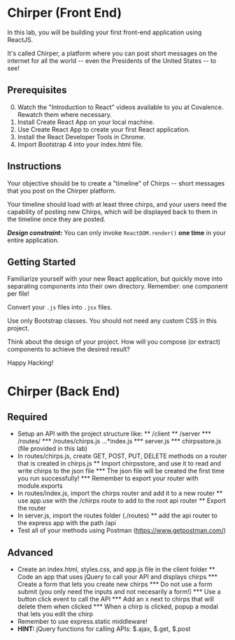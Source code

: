 # Chirper (Front End)
In this lab, you will be building your first front-end application using ReactJS. 

It's called Chirper, a platform where you can post short messages on the internet for all the world -- even the Presidents of the United States -- to see!

## Prerequisites
0. Watch the "Introduction to React" videos available to you at Covalence. Rewatch them where necessary.
1. Install Create React App on your local machine.
2. Use Create React App to create your first React application.
3. Install the React Developer Tools in Chrome.
4. Import Bootstrap 4 into your index.html file.

## Instructions 
Your objective should be to create a "timeline" of Chirps -- short messages that you post on the Chirper platform. 

Your timeline should load with at least three chirps, and your users need the capability of posting new Chirps, which will be displayed back to them in the timeline once they are posted. 

***Design constraint:*** You can only invoke `ReactDOM.render()` **one time** in your entire application.

## Getting Started
Familiarize yourself with your new React application, but quickly move into separating components into their own directory. 
Remember: one component per file! 

Convert your `.js` files into `.jsx` files.

Use only Bootstrap classes. You should not need any custom CSS in this project.

Think about the design of your project. How will you compose (or extract) components to achieve the desired result?

Happy Hacking!

# Chirper (Back End)

## Required

* Setup an API with the project structure like:
** /client
** /server
*** /routes/
*** /routes/chirps.js
...*index.js
*** server.js
*** chirpsstore.js (file provided in this lab)
* In routes/chirps.js, create GET, POST, PUT, DELETE methods on a router that is created in chirps.js
** Import chirpsstore, and use it to read and write chirps to the json file
*** The json file will be created the first time you run successfully!
*** Remember to export your router with module.exports
* In routes/index.js, import the chirps router and add it to a new router
** use app.use with the /chirps route to add to the root api router
** Export the router
* In server.js, import the routes folder (./routes)
** add the api router to the express app with the path /api
* Test all of your methods using Postman (https://www.getpostman.com/)

## Advanced

* Create an index.html, styles.css, and app.js file in the client folder
** Code an app that uses jQuery to call your API and displays chirps
*** Create a form that lets you create new chirps
*** Do not use a form submit (you only need the inputs and not necesarily a form!)
*** Use a button click event to call the API
*** Add an x next to chirps that will delete them when clicked
*** When a chirp is clicked, popup a modal that lets you edit the chirp
* Remember to use express.static middleware!
* **HINT:** jQuery functions for calling APIs: $.ajax, $.get, $.post
